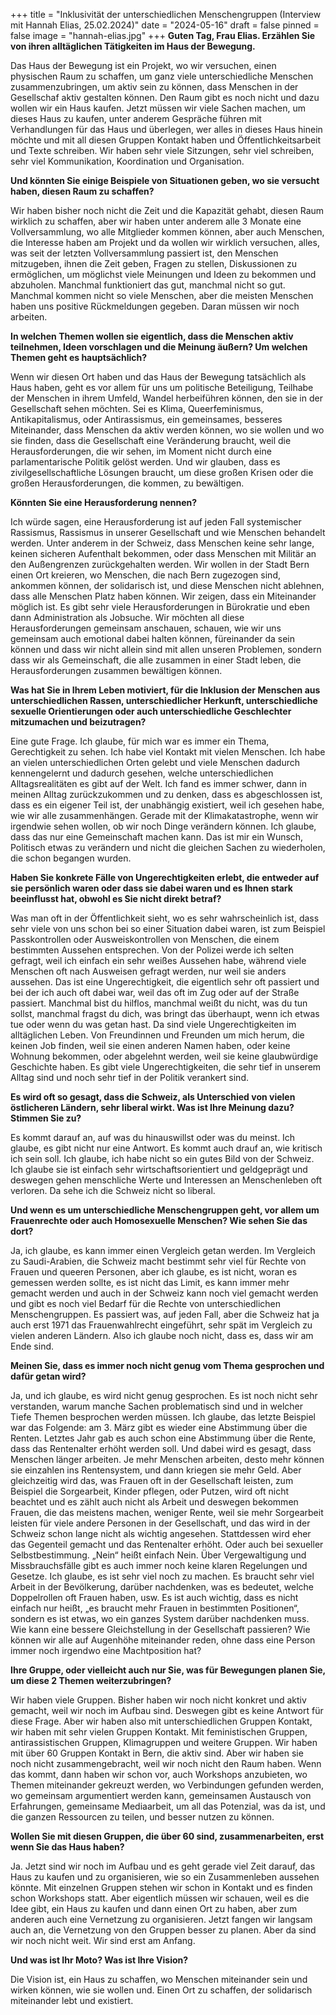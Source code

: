 +++
title = "Inklusivität der unterschiedlichen Menschengruppen (Interview mit Hannah Elias, 25.02.2024)"
date = "2024-05-16"
draft = false
pinned = false
image = "hannah-elias.jpg"
+++
**Guten Tag, Frau Elias. Erzählen Sie von ihren alltäglichen Tätigkeiten im Haus der Bewegung.**

Das Haus der Bewegung ist ein Projekt, wo wir versuchen, einen physischen Raum zu schaffen, um ganz viele unterschiedliche Menschen zusammenzubringen, um aktiv sein zu können, dass Menschen in der Gesellschaf aktiv gestalten können. Den Raum gibt es noch nicht und dazu wollen wir ein Haus kaufen. Jetzt müssen wir viele Sachen machen, um dieses Haus zu kaufen, unter anderem Gespräche führen mit Verhandlungen für das Haus und überlegen, wer alles in dieses Haus hinein möchte und mit all diesen Gruppen Kontakt haben und Öffentlichkeitsarbeit und Texte schreiben. Wir haben sehr viele Sitzungen, sehr viel schreiben, sehr viel Kommunikation, Koordination und Organisation.

**Und könnten Sie einige Beispiele von Situationen geben, wo sie versucht haben, diesen Raum zu schaffen?**

Wir haben bisher noch nicht die Zeit und die Kapazität gehabt, diesen Raum wirklich zu schaffen, aber wir haben unter anderem alle 3 Monate eine Vollversammlung, wo alle Mitglieder kommen können, aber auch Menschen, die Interesse haben am Projekt und da wollen wir wirklich versuchen, alles, was seit der letzten Vollversammlung passiert ist, den Menschen mitzugeben, ihnen die Zeit geben, Fragen zu stellen, Diskussionen zu ermöglichen, um möglichst viele Meinungen und Ideen zu bekommen und abzuholen. Manchmal funktioniert das gut, manchmal nicht so gut. Manchmal kommen nicht so viele Menschen, aber die meisten Menschen haben uns positive Rückmeldungen gegeben. Daran müssen wir noch arbeiten.

**In welchen Themen wollen sie eigentlich, dass die Menschen aktiv teilnehmen, Ideen vorschlagen und die Meinung äußern? Um welchen Themen geht es hauptsächlich?**

Wenn wir diesen Ort haben und das Haus der Bewegung tatsächlich als Haus haben, geht es vor allem für uns um politische Beteiligung, Teilhabe der Menschen in ihrem Umfeld, Wandel herbeiführen können, den sie in der Gesellschaft sehen möchten. Sei es Klima, Queerfeminismus, Antikapitalismus, oder Antirassismus, ein gemeinsames, besseres Miteinander, dass Menschen da aktiv werden können, wo sie wollen und wo sie finden, dass die Gesellschaft eine Veränderung braucht, weil die Herausforderungen, die wir sehen, im Moment nicht durch eine parlamentarische Politik gelöst werden. Und wir glauben, dass es zivilgesellschaftliche Lösungen braucht, um diese großen Krisen oder die großen Herausforderungen, die kommen, zu bewältigen.

**Könnten Sie eine Herausforderung nennen?**

Ich würde sagen, eine Herausforderung ist auf jeden Fall systemischer Rassismus, Rassismus in unserer Gesellschaft und wie Menschen behandelt werden. Unter anderem in der Schweiz, dass Menschen keine sehr lange, keinen sicheren Aufenthalt bekommen, oder dass Menschen mit Militär an den Außengrenzen zurückgehalten werden. Wir wollen in der Stadt Bern einen Ort kreieren, wo Menschen, die nach Bern zugezogen sind, ankommen können, der solidarisch ist, und diese Menschen nicht ablehnen, dass alle Menschen Platz haben können. Wir zeigen, dass ein Miteinander möglich ist. Es gibt sehr viele Herausforderungen in Bürokratie und eben dann Administration als Jobsuche. Wir möchten all diese Herausforderungen gemeinsam anschauen, schauen, wie wir uns gemeinsam auch emotional dabei halten können, füreinander da sein können und dass wir nicht allein sind mit allen unseren Problemen, sondern dass wir als Gemeinschaft, die alle zusammen in einer Stadt leben, die Herausforderungen zusammen bewältigen können.

**Was hat Sie in Ihrem Leben motiviert, für die Inklusion der Menschen aus unterschiedlichen Rassen, unterschiedlicher Herkunft, unterschiedliche sexuelle Orientierungen oder auch unterschiedliche Geschlechter mitzumachen und beizutragen?**

Eine gute Frage. Ich glaube, für mich war es immer ein Thema, Gerechtigkeit zu sehen. Ich habe viel Kontakt mit vielen Menschen. Ich habe an vielen unterschiedlichen Orten gelebt und viele Menschen dadurch kennengelernt und dadurch gesehen, welche unterschiedlichen Alltagsrealitäten es gibt auf der Welt. Ich fand es immer schwer, dann in meinen Alltag zurückzukommen und zu denken, dass es abgeschlossen ist, dass es ein eigener Teil ist, der unabhängig existiert, weil ich gesehen habe, wie wir alle zusammenhängen. Gerade mit der Klimakatastrophe, wenn wir irgendwie sehen wollen, ob wir noch Dinge verändern können. Ich glaube, dass das nur eine Gemeinschaft machen kann. Das ist mir ein Wunsch, Politisch etwas zu verändern und nicht die gleichen Sachen zu wiederholen, die schon begangen wurden.

**Haben Sie konkrete Fälle von Ungerechtigkeiten erlebt, die entweder auf sie persönlich waren oder dass sie dabei waren und es Ihnen stark beeinflusst hat, obwohl es Sie nicht direkt betraf?**

Was man oft in der Öffentlichkeit sieht, wo es sehr wahrscheinlich ist, dass sehr viele von uns schon bei so einer Situation dabei waren, ist zum Beispiel Passkontrollen oder Ausweiskontrollen von Menschen, die einem bestimmten Aussehen entsprechen. Von der Polizei werde ich selten gefragt, weil ich einfach ein sehr weißes Aussehen habe, während viele Menschen oft nach Ausweisen gefragt werden, nur weil sie anders aussehen. Das ist eine Ungerechtigkeit, die eigentlich sehr oft passiert und bei der ich auch oft dabei war, weil das oft im Zug oder auf der Straße passiert. Manchmal bist du hilflos, manchmal weißt du nicht, was du tun sollst, manchmal fragst du dich, was bringt das überhaupt, wenn ich etwas tue oder wenn du was getan hast. Da sind viele Ungerechtigkeiten im alltäglichen Leben. Von Freundinnen und Freunden um mich herum, die keinen Job finden, weil sie einen anderen Namen haben, oder keine Wohnung bekommen, oder abgelehnt werden, weil sie keine glaubwürdige Geschichte haben. Es gibt viele Ungerechtigkeiten, die sehr tief in unserem Alltag sind und noch sehr tief in der Politik verankert sind.

**Es wird oft so gesagt, dass die Schweiz, als Unterschied von vielen östlicheren Ländern, sehr liberal wirkt. Was ist Ihre Meinung dazu? Stimmen Sie zu?**

Es kommt darauf an, auf was du hinauswillst oder was du meinst. Ich glaube, es gibt nicht nur eine Antwort. Es kommt auch drauf an, wie kritisch ich sein soll. Ich glaube, ich habe nicht so ein gutes Bild von der Schweiz. Ich glaube sie ist einfach sehr wirtschaftsorientiert und geldgeprägt und deswegen gehen menschliche Werte und Interessen an Menschenleben oft verloren. Da sehe ich die Schweiz nicht so liberal.

**Und wenn es um unterschiedliche Menschengruppen geht, vor allem um Frauenrechte oder auch Homosexuelle Menschen? Wie sehen Sie das dort?**

Ja, ich glaube, es kann immer einen Vergleich getan werden. Im Vergleich zu Saudi-Arabien, die Schweiz macht bestimmt sehr viel für Rechte von Frauen und queeren Personen, aber ich glaube, es ist nicht, woran es gemessen werden sollte, es ist nicht das Limit, es kann immer mehr gemacht werden und auch in der Schweiz kann noch viel gemacht werden und gibt es noch viel Bedarf für die Rechte von unterschiedlichen Menschengruppen. Es passiert was, auf jeden Fall, aber die Schweiz hat ja auch erst 1971 das Frauenwahlrecht eingeführt, sehr spät im Vergleich zu vielen anderen Ländern. Also ich glaube noch nicht, dass es, dass wir am Ende sind.

**Meinen Sie, dass es immer noch nicht genug vom Thema gesprochen und dafür getan wird?**

Ja, und ich glaube, es wird nicht genug gesprochen. Es ist noch nicht sehr verstanden, warum manche Sachen problematisch sind und in welcher Tiefe Themen besprochen werden müssen. Ich glaube, das letzte Beispiel war das Folgende: am 3. März gibt es wieder eine Abstimmung über die Renten. Letztes Jahr gab es auch schon eine Abstimmung über die Rente, dass das Rentenalter erhöht werden soll. Und dabei wird es gesagt, dass Menschen länger arbeiten. Je mehr Menschen arbeiten, desto mehr können sie einzahlen ins Rentensystem, und dann kriegen sie mehr Geld. Aber gleichzeitig wird das, was Frauen oft in der Gesellschaft leisten, zum Beispiel die Sorgearbeit, Kinder pflegen, oder Putzen, wird oft nicht beachtet und es zählt auch nicht als Arbeit und deswegen bekommen Frauen, die das meistens machen, weniger Rente, weil sie mehr Sorgearbeit leisten für viele andere Personen in der Gesellschaft, und das wird in der Schweiz schon lange nicht als wichtig angesehen. Stattdessen wird eher das Gegenteil gemacht und das Rentenalter erhöht. Oder auch bei sexueller Selbstbestimmung. „Nein“ heißt einfach Nein. Über Vergewaltigung und Missbrauchsfälle gibt es auch immer noch keine klaren Regelungen und Gesetze. Ich glaube, es ist sehr viel noch zu machen. Es braucht sehr viel Arbeit in der Bevölkerung, darüber nachdenken, was es bedeutet, welche Doppelrollen oft Frauen haben, usw. Es ist auch wichtig, dass es nicht einfach nur heißt, „es braucht mehr Frauen in bestimmten Positionen“, sondern es ist etwas, wo ein ganzes System darüber nachdenken muss. Wie kann eine bessere Gleichstellung in der Gesellschaft passieren? Wie können wir alle auf Augenhöhe miteinander reden, ohne dass eine Person immer noch irgendwo eine Machtposition hat?

**Ihre Gruppe, oder vielleicht auch nur Sie, was für Bewegungen planen Sie, um diese 2 Themen weiterzubringen?**

Wir haben viele Gruppen. Bisher haben wir noch nicht konkret und aktiv gemacht, weil wir noch im Aufbau sind. Deswegen gibt es keine Antwort für diese Frage. Aber wir haben also mit unterschiedlichen Gruppen Kontakt, wir haben mit sehr vielen Gruppen Kontakt. Mit feministischen Gruppen, antirassistischen Gruppen, Klimagruppen und weitere Gruppen. Wir haben mit über 60 Gruppen Kontakt in Bern, die aktiv sind. Aber wir haben sie noch nicht zusammengebracht, weil wir noch nicht den Raum haben. Wenn das kommt, dann haben wir schon vor, auch Workshops anzubieten, wo Themen miteinander gekreuzt werden, wo Verbindungen gefunden werden, wo gemeinsam argumentiert werden kann, gemeinsamen Austausch von Erfahrungen, gemeinsame Mediaarbeit, um all das Potenzial, was da ist, und die ganzen Ressourcen zu teilen, und besser nutzen zu können.

**Wollen Sie mit diesen Gruppen, die über 60 sind, zusammenarbeiten, erst wenn Sie das Haus haben?**

Ja. Jetzt sind wir noch im Aufbau und es geht gerade viel Zeit darauf, das Haus zu kaufen und zu organisieren, wie so ein Zusammenleben aussehen könnte. Mit einzelnen Gruppen stehen wir schon in Kontakt und es finden schon Workshops statt. Aber eigentlich müssen wir schauen, weil es die Idee gibt, ein Haus zu kaufen und dann einen Ort zu haben, aber zum anderen auch eine Vernetzung zu organisieren. Jetzt fangen wir langsam auch an, die Vernetzung von den Gruppen besser zu planen. Aber da sind wir noch nicht weit. Wir sind erst am Anfang.

**Und was ist Ihr Moto? Was ist Ihre Vision?**

Die Vision ist, ein Haus zu schaffen, wo Menschen miteinander sein und wirken können, wie sie wollen und. Einen Ort zu schaffen, der solidarisch miteinander lebt und existiert.